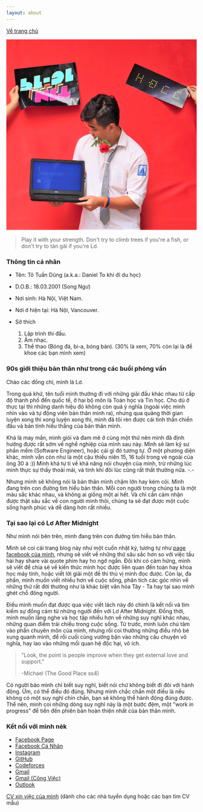 ```yaml
---
layout: about
---
```


[Về trang chủ](./index.html)

![Profile Pic](image/profile-pic.jpg)

> Play it with your strength. Don't try to climb trees if you're a fish, or don't try to tán gái if you're Lơ.

### Thông tin cá nhân

- Tên: Tô Tuấn Dũng (a.k.a.: Daniel To khi đi du học)

- D.O.B.: 18.03.2001 (Song Ngư)

- Nơi sinh: Hà Nội, Việt Nam. 

- Nơi ở hiện tại: Hà Nội, Vancouver.

- Sở thích 

    1.  Lập trình thi đấu.
    2.  Âm nhạc.
    3.  Thể thao (Bóng đá, bi-a, bóng bàn). (30% là xem, 70% còn lại là để khoe các bạn mình xem)

### 90s giới thiệu bản thân như trong các buổi phỏng vấn

Chào các đồng chí, mình là Lơ.

Trong quá khứ, tên tuổi mình thường đi với những giải đấu khác nhau từ cấp độ thành phố đến quốc tế, ở hai bộ môn là Toán học và Tin học. Cho dù ở thực tại thì những danh hiệu đó không còn quá ý nghĩa (ngoài việc mình nhìn vào và tự động viên bản thân mình ra), nhưng qua quãng thời gian luyện xong thi xong luyện xong thi, mình đã tôi rèn được cái tinh thần chiến đấu và bản tính hiếu thắng của bản thân mình.

Khá là may mắn, mình giỏi và đam mê ở cùng một thứ nên mình đã định hướng được rất sớm về nghề nghiệp của mình sau này. Mình sẽ làm kỹ sư phần mềm (Software Engineer), hoặc cái gì đó tương tự. Ở một phương diện khác, mình vẫn còn như là một cậu thiếu niên 15, 16 tuổi trong vẻ ngoài của ông 30 á :)) Mình khá tự ti về khả năng nói chuyện của mình, trừ những lúc mình thực sự thấy thoải mái, và tính khí đôi lúc cũng rất thất thường nữa. -.-

Nhưng mình sẽ không nói là bản thân mình chậm lớn hay kém cỏi. Mình đang trên con đường tìm hiểu bản thân. Mỗi con người trong chúng ta là một màu sắc khác nhau, và không ai giống một ai hết. Và chỉ cần cảm nhận được thật sâu sắc về con người mình thôi, chúng ta sẽ đạt được một cuộc sống hạnh phúc và dễ dàng hơn rất nhiều.

### Tại sao lại có Lơ After Midnight

Như mình nói bên trên, mình đang trên con đường tìm hiểu bản thân.

Mình sẽ coi cái trang blog này như một cuốn nhật ký, tương tự như [page facebook của mình](https://facebook.com/cplgmdanielt), nhưng sẽ viết về những thứ sâu sắc hơn so với việc tấu hài hay share vài quote phim hay ho ngớ ngẩn. Đôi khi có cảm hứng, mình sẽ viết để chia sẻ về kiến thức mình học được liên quan đến toán hay khoa học máy tính, hoặc viết lời giải một đề thi thú vị mình đọc được. Còn lại, đa phần, mình muốn viết nhiều hơn về cuộc sống, phân tích các góc nhìn về những thứ rất đời thường như là khác biệt văn hóa Tây - Ta hay tại sao mình ghét chỗ đông người.

Điều mình muốn đạt được qua việc viết lách này đó chính là kết nối và tìm kiếm sự đồng cảm từ những người đến với Lơ After Midnight. Đồng thời, mình muốn lắng nghe và học tập nhiều hơn về những suy nghĩ khác nhau, những quan điểm trái chiều trong cuộc sống. Từ trước, mình luôn chú tâm vào phần chuyên môn của mình, nhưng rồi coi thường những điều nhỏ bé xung quanh mình, để rồi cuối cùng vướng bận vào những câu chuyện vô nghĩa, hay lao vào những mối quan hệ độc hại, vô ích. 

> "Look, the point is people improve when they get external love and support."
>
> -Michael (The Good Place ss4)

Có người bảo mình chỉ biết suy nghĩ, biết nói chứ không biết đi đôi với hành động. Ừm, có thể điều đó đúng. Nhưng mình chắc chắn một điều là nếu không có một suy nghĩ chín chắn, bạn sẽ không thể hành động đúng được. Thế nên, mình coi những dòng suy nghĩ này là một bước đệm, một "work in progress" để tiến đến phiên bản hoàn thiện nhất của bản thân mình.

### Kết nối với mình nèk

* [Facebook Page](https://facebook.com/cplgmdanielt)
* [Facebook Cá Nhân](https://www.facebook.com/lowieeee)
* [Instagram](https://www.instagram.com/daniel_to.cpp)
* [GitHub](https://github.com/lowie1803)
* [Codeforces](https://codeforces.com/profile/low_)
* [Gmail](mailto://dung.totuan01@gmail.com)
* [Gmail (Công Việc)](mailto://ttuandung1803@gmail.com)
* [Outlook](mailto://daniel.lowie.to@outlook.com)

[CV xin việc của mình](./ToTuanDungCV.pdf) (dành cho các nhà tuyển dụng hoặc các bạn tìm CV mẫu)